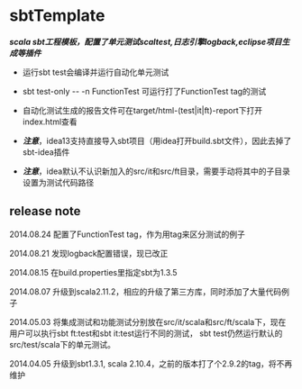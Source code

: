 # sbtTemplate

***scala sbt工程模板，配置了单元测试scaltest,日志引擎logback,eclipse项目生成等插件***

* 运行sbt test会编译并运行自动化单元测试
* sbt test-only -- -n FunctionTest 可运行打了FunctionTest tag的测试
* 自动化测试生成的报告文件可在target/html-(test|it|ft)-report下打开index.html查看

* ___注意___，idea13支持直接导入sbt项目（用idea打开build.sbt文件），因此去掉了sbt-idea插件
* ___注意___，idea默认不认识新加入的src/it和src/ft目录，需要手动将其中的子目录设置为测试代码路径

## release note
2014.08.24 配置了FunctionTest tag，作为用tag来区分测试的例子

2014.08.21 发现logback配置错误，现已改正

2014.08.15 在build.properties里指定sbt为1.3.5

2014.08.07  升级到scala2.11.2，相应的升级了第三方库，同时添加了大量代码例子
             
2014.05.03 将集成测试和功能测试分别放在src/it/scala和src/ft/scala下，现在用户可以执行sbt ft:test和sbt it:test运行不同的测试，
sbt test仍然运行默认的src/test/scala下的单元测试。

2014.04.05 升级到sbt1.3.1, scala 2.10.4，之前的版本打了个2.9.2的tag，将不再维护

